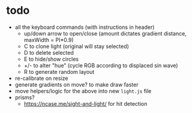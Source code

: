 # todo

- all the keyboard commands (with instructions in header)
  - up/down arrow to open/close (amount dictates gradient distance, maxWidth = PI*0.9)
  - C to clone light (original will stay selected)
  - D to delete selected
  - E to hide/show circles
  - +/- to alter "hue" (cycle RGB according to displaced sin wave)
  - R to generate random layout
- re-calibrate on resize
- generate gradients on move? to make draw faster
- move helpers/logic for the above into new `light.js` file
- prisms?
  - https://ncase.me/sight-and-light/ for hit detection
